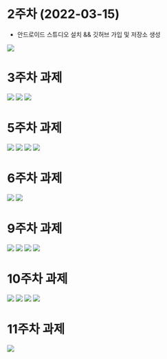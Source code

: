 # 2주차 (2022-03-15)
- 안드로이드 스튜디오 설치 && 깃허브 가입 및 저장소 생성

<img width="" height="" src="./pic/2st.png"></img>

# 3주차 과제

<img width="" height="" src="./pic/3주차_메인.png"></img>
<img width="" height="" src="./pic/3주차_네이버.png"></img>
<img width="" height="" src="./pic/3주차_전화걸기.png"></img>

# 5주차 과제

<img width="" height="" src="./pic/5st_1.png"></img>
<img width="" height="" src="./pic/5st_2.png"></img>
<img width="" height="" src="./pic/5st_3.png"></img>
<img width="" height="" src="./pic/5st_4.png"></img>

# 6주차 과제

<img width="" height="" src="./pic/6st_img1.png"></img>
<img width="" height="" src="./pic/6st_img2.png"></img>

# 9주차 과제
<img width="" height="" src="./pic/9st_1.png"></img>
<img width="" height="" src="./pic/9st_2.png"></img>
<img width="" height="" src="./pic/9st_3.png"></img>
<img width="" height="" src="./pic/9st_4.png"></img>

# 10주차 과제
<img width="" height="" src="./pic/10st_1.png"></img>
<img width="" height="" src="./pic/10st_2.png"></img>
<img width="" height="" src="./pic/10st_3.png"></img>
<img width="" height="" src="./pic/10st_4.png"></img>

# 11주차 과제
<img width="" height="" src="./pic/11st_1.png"></img>
